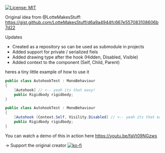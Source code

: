 [![License: MIT](https://img.shields.io/badge/License-MIT-brightgreen.svg)](https://github.com/badawe/Framework-Autohook/blob/develop/LICENSE)

Original idea from @LotteMakesStuff:
https://gist.github.com/LotteMakesStuff/d6a9a4944fc667e557083108606b7d22

Updates
 - Created as a repository so can be used as submodule in projects
 - Added support for private / serialized fiels
 - Added drawing type after the hook (Hidden, Disabled, Visible)
 - Added context to the component (Self, Child, Parent)
 

heres a tiny little example of how to use it
```C#
public class AutohookTest : MonoBehaviour
{
    [Autohook] // <-- yeah its that easy!
    public Rigidbody rigidbody;
}
```

```C#
public class AutohookTest : MonoBehaviour
{
    [Autohook (Context.Self, Visility.Disabled] // <-- yeah its that easy!
    public Rigidbody rigidbody;
}
```

You can watch a demo of this in action here https://youtu.be/faVt09NGzws

-> Support the original creator [![ko-fi](https://www.ko-fi.com/img/githubbutton_sm.svg)](https://ko-fi.com/A08215TT)
